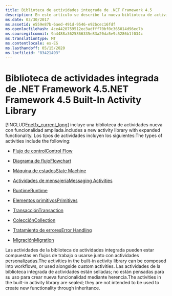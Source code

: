 ```yaml
---
title: Biblioteca de actividades integrada de .NET Framework 4.5
description: En este artículo se describe la nueva biblioteca de actividades con funcionalidad ampliada que forma parte de .NET Framework 4,5.
ms.date: 03/30/2017
ms.assetid: e559e87b-6aed-491d-9546-e92bcec16fdf
ms.openlocfilehash: 4ce4420759512ec3adfff70bf0c365014d96ec7b
ms.sourcegitcommit: 9a4488a3625866335e83a20da5e9c5286b1f034c
ms.translationtype: MT
ms.contentlocale: es-ES
ms.lasthandoff: 05/15/2020
ms.locfileid: "83421493"
---
```

# <a name="net-framework-45-built-in-activity-library"></a><span data-ttu-id="c70e8-103">Biblioteca de actividades integrada de .NET Framework 4.5</span><span class="sxs-lookup"><span data-stu-id="c70e8-103">.NET Framework 4.5 Built-In Activity Library</span></span>

[!INCLUDE[netfx_current_long](../../../includes/netfx-current-long-md.md)] <span data-ttu-id="c70e8-104">incluye una biblioteca de actividades nueva con funcionalidad ampliada.</span><span class="sxs-lookup"><span data-stu-id="c70e8-104">includes a new activity library with expanded functionality.</span></span> <span data-ttu-id="c70e8-105">Los tipos de actividades incluyen los siguientes:</span><span class="sxs-lookup"><span data-stu-id="c70e8-105">The types of activities include the following:</span></span>

- [<span data-ttu-id="c70e8-106">Flujo de control</span><span class="sxs-lookup"><span data-stu-id="c70e8-106">Control Flow</span></span>](control-flow-activities-in-wf.md)

- [<span data-ttu-id="c70e8-107">Diagrama de flujo</span><span class="sxs-lookup"><span data-stu-id="c70e8-107">Flowchart</span></span>](flowchart-activities-in-wf.md)

- [<span data-ttu-id="c70e8-108">Máquina de estados</span><span class="sxs-lookup"><span data-stu-id="c70e8-108">State Machine</span></span>](state-machine-activities-in-wf.md)

- [<span data-ttu-id="c70e8-109">Actividades de mensajería</span><span class="sxs-lookup"><span data-stu-id="c70e8-109">Messaging Activities</span></span>](../wcf/feature-details/messaging-activities.md)

- [<span data-ttu-id="c70e8-110">Runtime</span><span class="sxs-lookup"><span data-stu-id="c70e8-110">Runtime</span></span>](runtime-activities-in-wf.md)

- [<span data-ttu-id="c70e8-111">Elementos primitivos</span><span class="sxs-lookup"><span data-stu-id="c70e8-111">Primitives</span></span>](primitives-activities-in-wf.md)

- [<span data-ttu-id="c70e8-112">Transacción</span><span class="sxs-lookup"><span data-stu-id="c70e8-112">Transaction</span></span>](transaction-activities-in-wf.md)

- [<span data-ttu-id="c70e8-113">Colección</span><span class="sxs-lookup"><span data-stu-id="c70e8-113">Collection</span></span>](collection-activities-in-wf.md)

- [<span data-ttu-id="c70e8-114">Tratamiento de errores</span><span class="sxs-lookup"><span data-stu-id="c70e8-114">Error Handling</span></span>](error-handling-activities-in-wf.md)

- [<span data-ttu-id="c70e8-115">Migración</span><span class="sxs-lookup"><span data-stu-id="c70e8-115">Migration</span></span>](migration-activity-in-wf.md)

<span data-ttu-id="c70e8-116">Las actividades de la biblioteca de actividades integrada pueden estar compuestas en flujos de trabajo o usarse junto con actividades personalizadas.</span><span class="sxs-lookup"><span data-stu-id="c70e8-116">The activities in the built-in activity library can be composed into workflows, or used alongside custom activities.</span></span> <span data-ttu-id="c70e8-117">Las actividades de la biblioteca integrada de actividades están selladas; no están pensadas para su uso para crear nueva funcionalidad mediante herencia.</span><span class="sxs-lookup"><span data-stu-id="c70e8-117">The activities in the built-in activity library are sealed; they are not intended to be used to create new functionality through inheritance.</span></span>
